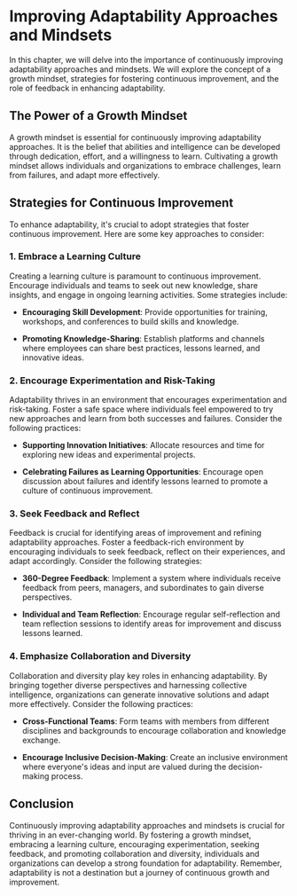  Improving Adaptability Approaches and Mindsets
=======================================================================

In this chapter, we will delve into the importance of continuously improving adaptability approaches and mindsets. We will explore the concept of a growth mindset, strategies for fostering continuous improvement, and the role of feedback in enhancing adaptability.

The Power of a Growth Mindset
-----------------------------

A growth mindset is essential for continuously improving adaptability approaches. It is the belief that abilities and intelligence can be developed through dedication, effort, and a willingness to learn. Cultivating a growth mindset allows individuals and organizations to embrace challenges, learn from failures, and adapt more effectively.

Strategies for Continuous Improvement
-------------------------------------

To enhance adaptability, it's crucial to adopt strategies that foster continuous improvement. Here are some key approaches to consider:

### 1. Embrace a Learning Culture

Creating a learning culture is paramount to continuous improvement. Encourage individuals and teams to seek out new knowledge, share insights, and engage in ongoing learning activities. Some strategies include:

* **Encouraging Skill Development**: Provide opportunities for training, workshops, and conferences to build skills and knowledge.

* **Promoting Knowledge-Sharing**: Establish platforms and channels where employees can share best practices, lessons learned, and innovative ideas.

### 2. Encourage Experimentation and Risk-Taking

Adaptability thrives in an environment that encourages experimentation and risk-taking. Foster a safe space where individuals feel empowered to try new approaches and learn from both successes and failures. Consider the following practices:

* **Supporting Innovation Initiatives**: Allocate resources and time for exploring new ideas and experimental projects.

* **Celebrating Failures as Learning Opportunities**: Encourage open discussion about failures and identify lessons learned to promote a culture of continuous improvement.

### 3. Seek Feedback and Reflect

Feedback is crucial for identifying areas of improvement and refining adaptability approaches. Foster a feedback-rich environment by encouraging individuals to seek feedback, reflect on their experiences, and adapt accordingly. Consider the following strategies:

* **360-Degree Feedback**: Implement a system where individuals receive feedback from peers, managers, and subordinates to gain diverse perspectives.

* **Individual and Team Reflection**: Encourage regular self-reflection and team reflection sessions to identify areas for improvement and discuss lessons learned.

### 4. Emphasize Collaboration and Diversity

Collaboration and diversity play key roles in enhancing adaptability. By bringing together diverse perspectives and harnessing collective intelligence, organizations can generate innovative solutions and adapt more effectively. Consider the following practices:

* **Cross-Functional Teams**: Form teams with members from different disciplines and backgrounds to encourage collaboration and knowledge exchange.

* **Encourage Inclusive Decision-Making**: Create an inclusive environment where everyone's ideas and input are valued during the decision-making process.

Conclusion
----------

Continuously improving adaptability approaches and mindsets is crucial for thriving in an ever-changing world. By fostering a growth mindset, embracing a learning culture, encouraging experimentation, seeking feedback, and promoting collaboration and diversity, individuals and organizations can develop a strong foundation for adaptability. Remember, adaptability is not a destination but a journey of continuous growth and improvement.
